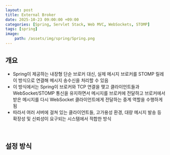 ```yaml
---
layout: post
title: External Broker
date: 2025-10-23 09:00:00 +09:00
categories: [Spring, Servlet Stack, Web MVC, WebSockets, STOMP]
tags: [spring]
image:
    path: /assets/img/spring/Spring.png
---
```


## 개요

- Spring이 제공하는 내장형 단순 브로커 대신, 실제 메시지 브로커를 STOMP 릴레이 방식으로 연결해 메시지 송수신을 처리할 수 있음
- 이 방식에서는 Spring이 브로커와 TCP 연결을 맺고 클라이언트들과 WebSocket/STOMP 통신을 유지하면서 메시지를 브로커에 전달하고 브로커에서 받은 메시지를 다시 WebSocket 클라이언트에게 전달하는 중계 역할을 수행하게 됨
- 따라서 여러 서버에 걸쳐 있는 클라이언트들, 고가용성 환경, 대량 메시지 발송 등 확장성 및 신뢰성이 요구되는 시스템에서 적합한 방식

<br>

## 설정 방식
